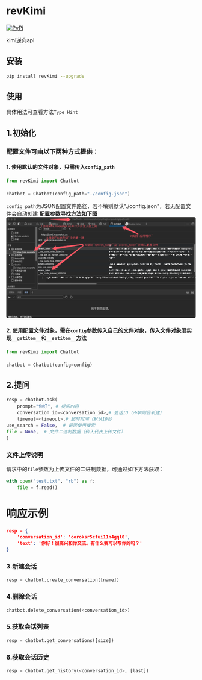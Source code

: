# revKimi

[![PyPi](https://img.shields.io/pypi/v/revKimi.svg)](https://pypi.python.org/pypi/revKimi)

kimi逆向api

## 安装
```bash
pip install revKimi --upgrade
```

## 使用
具体用法可查看方法`Type Hint`

## 1.初始化

### 配置文件可由以下两种方式提供：

#### 1. 使用默认的文件对象，只需传入`config_path`
```python
from revKimi import Chatbot

chatbot = Chatbot(config_path="./config.json")
```

`config_path`为JSON配置文件路径，若不填则默认"./config.json"，若无配置文件会自动创建
**配置参数寻找方法如下图**
![](.github/resources/steps.png)

#### 2. 使用配置文件对象，需在`config`参数传入自己的文件对象，传入文件对象须实现`__getitem__`和`__setitem__`方法

```python
from revKimi import Chatbot

chatbot = Chatbot(config=config)
```

## 2.提问
```python
resp = chatbot.ask(
    prompt="你好", # 提问内容
    conversation_id=<conversation_id>,# 会话ID（不填则会新建）
    timeout=<timeout>,# 超时时间（默认10秒
use_search = False,  # 是否使用搜索
file = None,  # 文件二进制数据（传入代表上传文件）
)
```

### 文件上传说明

请求中的`file`参数为上传文件的二进制数据，可通过如下方法获取：

```python
with open("test.txt", "rb") as f:
    file = f.read()
```

# 响应示例

```json
resp = {
    'conversation_id': 'coroksr5cfui11n4gql0', 
    'text': '你好！很高兴和你交流。有什么我可以帮你的吗？'
}
```

### 3.新建会话
```python
resp = chatbot.create_conversation([name])
```

### 4.删除会话
```python
chatbot.delete_conversation(<conversation_id>)
```

### 5.获取会话列表
```python
resp = chatbot.get_conversations([size])
```

### 6.获取会话历史
```python
resp = chatbot.get_history(<conversation_id>, [last])
```
